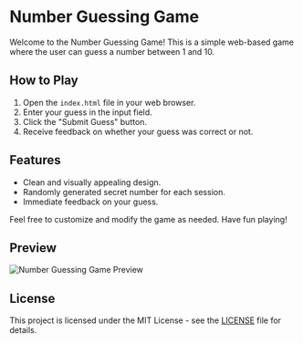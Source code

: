 # Number Guessing Game

Welcome to the Number Guessing Game! This is a simple web-based game where the user can guess a number between 1 and 10.

## How to Play

1. Open the `index.html` file in your web browser.
2. Enter your guess in the input field.
3. Click the "Submit Guess" button.
4. Receive feedback on whether your guess was correct or not.

## Features

- Clean and visually appealing design.
- Randomly generated secret number for each session.
- Immediate feedback on your guess.

Feel free to customize and modify the game as needed. Have fun playing!

## Preview

![Number Guessing Game Preview](preview.png)

## License

This project is licensed under the MIT License - see the [LICENSE](LICENSE) file for details.
